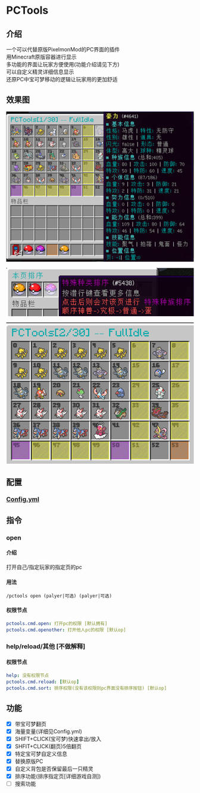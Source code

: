 # PCTools
## 介绍
一个可以代替原版PixelmonMod的PC界面的插件
<br>用Minecraft原版容器进行显示
<br>多功能的界面让玩家方便使用(功能介绍请见下方)
<br>可以自定义精灵详细信息显示
<br>还原PC中宝可梦移动的逻辑让玩家用的更加舒适

## 效果图
![img.png](img/img.png)

![img1.png](img/img1.png)

![img2.png](img/img2.png)

## 配置
### [Config.yml](src/main/resources/config.yml)
## 指令
### open
#### 介绍
打开自己/指定玩家的指定页的pc
#### 用法
```
/pctools open (palyer|可选) (palyer|可选)
```
#### 权限节点
```yaml
pctools.cmd.open: 打开pc的权限 [默认拥有]
pctools.cmd.openother: 打开他人pc的权限 [默认op]
```
### help/reload/其他 [不做解释]
#### 权限节点
```yaml
help: 没有权限节点
pctools.cmd.reload: [默认op]
pctools.cmd.sort: 排序权限(没有该权限则pc界面没有排序按钮) [默认op]
```
## 功能
- [x] 带宝可梦翻页
- [x] 海量变量(详细见Config.yml)
- [x] SHIFT+CLICK(宝可梦)快速拿出/放入
- [x] SHFIT+CLICK(翻页)5倍翻页
- [x] 特定宝可梦自定义信息
- [x] 替换原版PC
- [x] 自定义背包是否保留最后一只精灵
- [x] 排序功能(排序指定页[详细游戏自测])
- [ ] 搜索功能